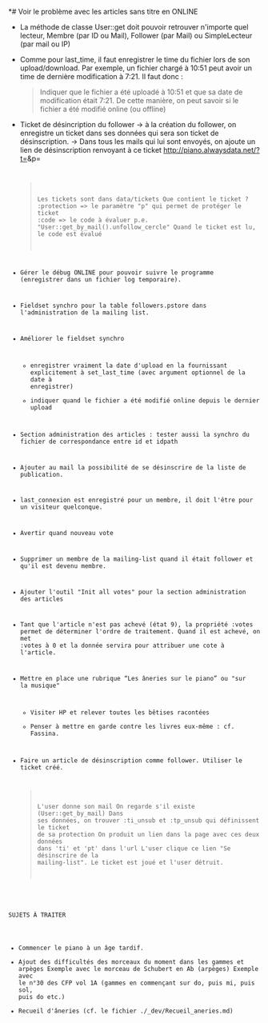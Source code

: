 *# Voir le problème avec les articles sans titre en ONLINE

* La méthode de classe User::get doit pouvoir retrouver n'importe quel lecteur, Membre (par ID ou Mail), Follower (par Mail) ou SimpleLecteur (par mail ou IP)

* Comme pour last_time, il faut enregistrer le time du fichier lors de son upload/download.
  Par exemple, un fichier chargé à 10:51 peut avoir un time de dernière modification à 7:21.
  Il faut donc :
    > Indiquer que le fichier a été uploadé à 10:51 et que sa date 
      de modification était 7:21. 
  De cette manière, on peut savoir si le fichier a été modifié online (ou offline)
  
* Ticket de désincription du follower
  -> à la création du follower, on enregistre un ticket dans ses données qui sera son ticket de désinscription.
  -> Dans tous les mails qui lui sont envoyés, on ajoute un lien de désinscription renvoyant à ce ticket
    http://piano.alwaysdata.net/?t=<valeur ticket>&p=<code protection>
  > Les tickets sont dans data/tickets
  > Que contient le ticket ?
      :protection   =>  le paramètre "p" qui permet de protéger le ticket
      :code         => le code à évaluer
                        p.e. "User::get_by_mail(<le mail>).unfollow_cercle"
    Quand le ticket est lu, le code est évalué
    
* Gérer le débug ONLINE pour pouvoir suivre le programme (enregistrer dans un fichier log temporaire).

* Fieldset synchro pour la table followers.pstore dans l'administration de la mailing list.

* Améliorer le fieldset synchro
  - enregistrer vraiment la date d'upload en la fournissant explicitement
    à set_last_time (avec argument optionnel de la date à enregistrer)
  - indiquer quand le fichier a été modifié online depuis le dernier upload

* Section administration des articles : tester aussi la synchro du fichier de correspondance entre id et idpath
  
* Ajouter au mail la possibilité de se désinscrire de la liste de publication.

* last_connexion est enregistré pour un membre, il doit l'être pour un visiteur quelconque.

* Avertir quand nouveau vote

* Supprimer un membre de la mailing-list quand il était follower et qu'il
  est devenu membre.
  
* Ajouter l'outil "Init all votes" pour la section administration des articles

* Tant que l'article n'est pas achevé (état 9), la propriété :votes permet de déterminer l'ordre de traitement. Quand il est achevé, on met :votes à 0 et la donnée servira pour attribuer une cote à l'article.

* Mettre en place une rubrique “Les âneries sur le piano” ou "sur la musique"
  - Visiter HP et relever toutes les bêtises racontées
  - Penser à mettre en garde contre les livres eux-même : cf. Fassina.

* Faire un article de désinscription comme follower. Utiliser le ticket créé.
  > L'user donne son mail
  > On regarde s'il existe (User::get_by_mail)
  > Dans ses données, on trouver :ti_unsub et :tp_unsub qui définissent le ticket de sa protection
  > On produit un lien dans la page avec ces deux données dans 'ti' et 'pt' dans l'url
  > L'user clique ce lien "Se désinscrire de la mailing-list". Le ticket est joué et l'user détruit.
  
SUJETS À TRAITER
  * Commencer le piano à un âge tardif.
  * Ajout des difficultés des morceaux du moment dans les gammes et arpèges
    Exemple avec le morceau de Schubert en Ab (arpèges)
    Exemple avec le n°30 des CFP vol 1A (gammes en commençant sur do, puis mi, puis sol, puis do etc.)
  * Recueil d'âneries (cf. le fichier ./_dev/Recueil_aneries.md)